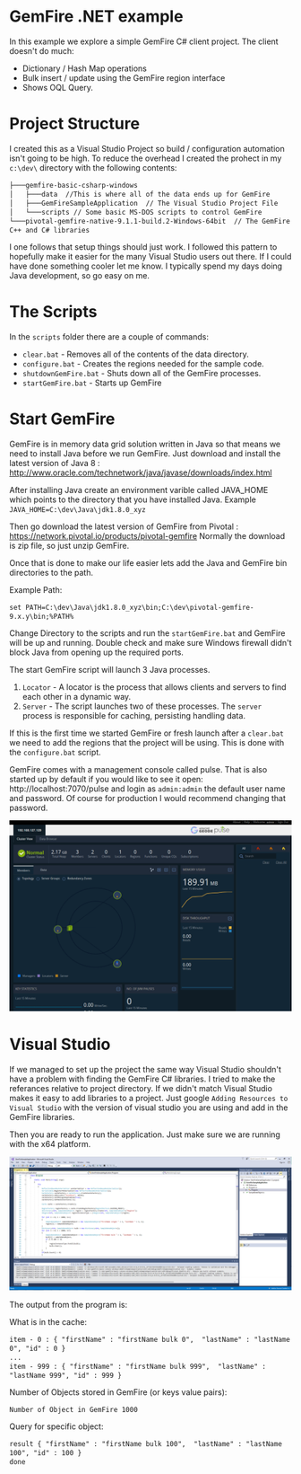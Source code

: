 # GemFire .NET example

In this example we explore a simple GemFire C# client project.   The client doesn't do much:

* Dictionary / Hash Map operations
* Bulk insert / update using the GemFire region interface
* Shows OQL Query.

# Project Structure
I created this as a Visual Studio Project so build / configuration automation isn't going to be high.  To reduce the overhead I created the prohect in my `c:\dev\` directory with the following contents:

```
├───gemfire-basic-csharp-windows
│   ├───data  //This is where all of the data ends up for GemFire
│   ├───GemFireSampleApplication  // The Visual Studio Project File
│   └───scripts // Some basic MS-DOS scripts to control GemFire
└───pivotal-gemfire-native-9.1.1-build.2-Windows-64bit  // The GemFire C++ and C# libraries
```
I one follows that setup things should just work.   I followed this pattern to hopefully make it easier for the many Visual Studio users out there.   If I could have done something cooler let me know.   I typically spend my days doing Java development, so go easy on me.

# The Scripts

In the `scripts` folder there are a couple of commands:
* `clear.bat` - Removes all of the contents of the data directory.
* `configure.bat` - Creates the regions needed for the sample code.
* `shutdownGemFire.bat` - Shuts down all of the GemFire processes.
* `startGemFire.bat` - Starts up GemFire

# Start GemFire
GemFire is in memory data grid solution written in Java so that means we need to install Java before we run GemFire.   Just download and install the latest version of Java 8 : http://www.oracle.com/technetwork/java/javase/downloads/index.html

After installing Java create an environment varible called JAVA_HOME which points to the directory that you have installed Java.   Example `JAVA_HOME=C:\dev\Java\jdk1.8.0_xyz`

Then go download the latest version of GemFire from Pivotal : https://network.pivotal.io/products/pivotal-gemfire  Normally the download is zip file, so just unzip GemFire.   

Once that is done to make our life easier lets add the Java and GemFire bin directories to the path.

Example Path:
```
set PATH=C:\dev\Java\jdk1.8.0_xyz\bin;C:\dev\pivotal-gemfire-9.x.y\bin;%PATH%
```

Change Directory to the scripts and run the `startGemFire.bat` and GemFire will be up and running.   Double check and make sure Windows firewall didn't block Java from opening up the required ports.

The start GemFire script will launch 3 Java processes.  
1. `Locator` - A locator is the process that allows clients and servers to find each other in a dynamic way.
2. `Server` - The script launches two of these processes.   The `server` process is responsible for caching, persisting handling data.   

If this is the first time we started GemFire or fresh launch after a `clear.bat` we need to add the regions that the project will be using.   This is done with the `configure.bat` script.

GemFire comes with a management console called pulse.   That is also started up by default if you would like to see it open:  http://localhost:7070/pulse and login as `admin:admin` the default user name and password.   Of course for production I would recommend changing that password.

![Visual Studio](/images/pulse.png)

# Visual Studio

If we managed to set up the project the same way Visual Studio shouldn't have a problem with finding the GemFire C# libraries.    I tried to make the referances relative to project directory.  If we didn't match Visual Studio makes it easy to add libraries to a project.  Just google `Adding Resources to Visual Studio` with the version of visual studio you are using and add in the GemFire libraries.

Then you are ready to run the application.   Just make sure we are running with the x64 platform.

![Visual Studio](/images/VisualStudio.png)

The output from the program is:

What is in the cache:
```
item - 0 : { "firstName" : "firstName bulk 0",  "lastName" : "lastName 0", "id" : 0 }
...
item - 999 : { "firstName" : "firstName bulk 999",  "lastName" : "lastName 999", "id" : 999 }
```

Number of Objects stored in GemFire (or keys value pairs):
```
Number of Object in GemFire 1000
```
Query for specific object:
```
result { "firstName" : "firstName bulk 100",  "lastName" : "lastName 100", "id" : 100 }
done
```
